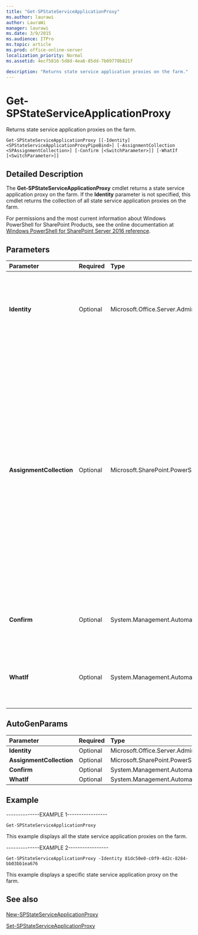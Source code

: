 ```yaml
---
title: "Get-SPStateServiceApplicationProxy"
ms.author: laurawi
author: LauraWi
manager: laurawi
ms.date: 3/9/2015
ms.audience: ITPro
ms.topic: article
ms.prod: office-online-server
localization_priority: Normal
ms.assetid: 4ecf5816-5d8d-4ea6-85dd-7b09770b821f

description: "Returns state service application proxies on the farm."
---
```


# Get-SPStateServiceApplicationProxy

Returns state service application proxies on the farm.
  
```
Get-SPStateServiceApplicationProxy [[-Identity] <SPStateServiceApplicationProxyPipeBind>] [-AssignmentCollection <SPAssignmentCollection>] [-Confirm [<SwitchParameter>]] [-WhatIf [<SwitchParameter>]]
```

## Detailed Description

The **Get-SPStateServiceApplicationProxy** cmdlet returns a state service application proxy on the farm. If the **Identity** parameter is not specified, this cmdlet returns the collection of all state service application proxies on the farm. 
  
For permissions and the most current information about Windows PowerShell for SharePoint Products, see the online documentation at [Windows PowerShell for SharePoint Server 2016 reference](https://go.microsoft.com/fwlink/p/?LinkId=671715).
  
## Parameters

|**Parameter**|**Required**|**Type**|**Description**|
|:-----|:-----|:-----|:-----|
|**Identity** <br/> |Optional  <br/> |Microsoft.Office.Server.Administration.SPStateServiceApplicationProxyPipeBind  <br/> |Specifies the state service application proxy to get.  <br/> The type must be a valid name of a state service application proxy (for example, StateServiceProxy); a valid GUID, in the form 12345678-90ab-cdef-1234-567890bcdefgh.  <br/> |
|**AssignmentCollection** <br/> |Optional  <br/> |Microsoft.SharePoint.PowerShell.SPAssignmentCollection  <br/> |Manages objects for the purpose of proper disposal. Use of objects, such as **SPWeb** or **SPSite**, can use large amounts of memory and use of these objects in Windows PowerShell scripts requires proper memory management. Using the **SPAssignment** object, you can assign objects to a variable and dispose of the objects after they are needed to free up memory. When **SPWeb**, **SPSite**, or **SPSiteAdministration** objects are used, the objects are automatically disposed of if an assignment collection or the **Global** parameter is not used.  <br/> > [!NOTE]> When the **Global** parameter is used, all objects are contained in the global store. If objects are not immediately used, or disposed of by using the **Stop-SPAssignment** command, an out-of-memory scenario can occur.           |
|**Confirm** <br/> |Optional  <br/> |System.Management.Automation.SwitchParameter  <br/> |Prompts you for confirmation before executing the command. For more information, type the following command: **get-help about_commonparameters** <br/> |
|**WhatIf** <br/> |Optional  <br/> |System.Management.Automation.SwitchParameter  <br/> |Displays a message that describes the effect of the command instead of executing the command. For more information, type the following command: **get-help about_commonparameters** <br/> |
   
## AutoGenParams

|**Parameter**|**Required**|**Type**|**Description**|
|:-----|:-----|:-----|:-----|
|**Identity** <br/> |Optional  <br/> |Microsoft.Office.Server.Administration.SPStateServiceApplicationProxyPipeBind  <br/> ||
|**AssignmentCollection** <br/> |Optional  <br/> |Microsoft.SharePoint.PowerShell.SPAssignmentCollection  <br/> ||
|**Confirm** <br/> |Optional  <br/> |System.Management.Automation.SwitchParameter  <br/> ||
|**WhatIf** <br/> |Optional  <br/> |System.Management.Automation.SwitchParameter  <br/> ||
   
## Example

--------------EXAMPLE 1-----------------
  
```
Get-SPStateServiceApplicationProxy
```

This example displays all the state service application proxies on the farm.
  
--------------EXAMPLE 2-----------------
  
```
Get-SPStateServiceApplicationProxy -Identity 81dc50e0-c0f9-4d2c-8284-bb03bb1ea676
```

This example displays a specific state service application proxy on the farm.
  
## See also

#### 

[New-SPStateServiceApplicationProxy](new-spstateserviceapplicationproxy.md)
  
[Set-SPStateServiceApplicationProxy](set-spstateserviceapplicationproxy.md)

